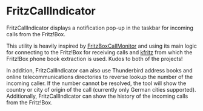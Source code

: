# FritzCallIndicator
FritzCallIndicator displays a notification pop-up in the taskbar for incoming calls from the Fritz!Box.

This utility is heavily inspired by [FritzBoxCallMonitor](https://github.com/petermost/FritzBoxCallMonitor) and using its main logic for connecting to the Fritz!Box for receiving calls and [kfritz](https://github.com/Agundur-KDE/kfritz) from which the Fritz!Box phone book extraction is used. Kudos to both of the projects!

In addition, FritzCallIndicator can also use Thunderbird address books and online telecommunications directories to reverse lookup the number of the incoming caller. If the number cannot be resolved, the tool will show the country or city of origin of the call (currently only German cities supported). Additionally, FritzCallIndicator can show the history of the incoming calls from the Fritz!Box.
